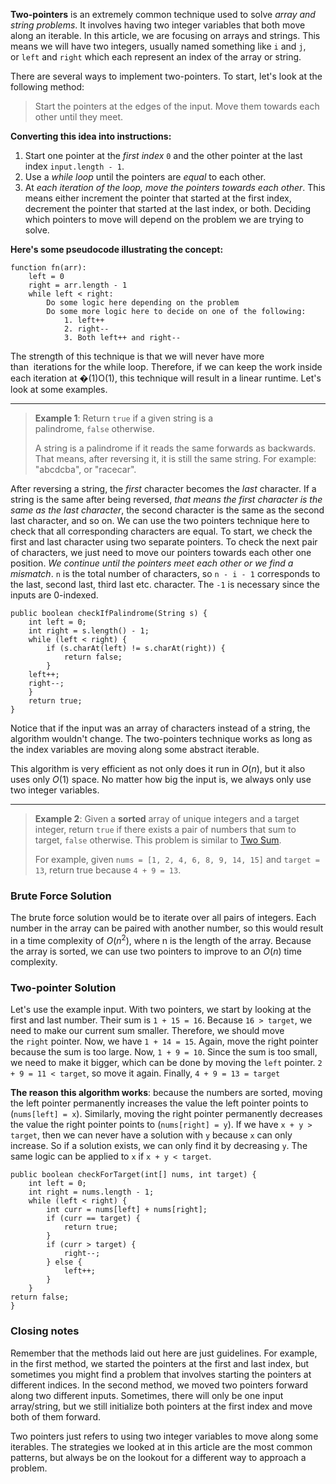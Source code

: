 
**Two-pointers** is an extremely common technique used to solve *array and string problems*. It involves having two integer variables that both move along an iterable. In this article, we are focusing on arrays and strings. This means we will have two integers, usually named something like `i` and `j`, or `left` and `right` which each represent an index of the array or string.

There are several ways to implement two-pointers. To start, let's look at the following method:

> Start the pointers at the edges of the input. Move them towards each other until they meet.

**Converting this idea into instructions:**

1.  Start one pointer at the *first index* `0` and the other pointer at the last index `input.length - 1`.
2.  Use a *while loop* until the pointers are *equal* to each other.
3.  At *each iteration of the loop, move the pointers towards each other*. This means either increment the pointer that started at the first index, decrement the pointer that started at the last index, or both. Deciding which pointers to move will depend on the problem we are trying to solve.

**Here's some pseudocode illustrating the concept:**

	function fn(arr):
	    left = 0
	    right = arr.length - 1
	    while left < right:
		    Do some logic here depending on the problem
		    Do some more logic here to decide on one of the following:
		        1. left++
		        2. right--
		        3. Both left++ and right--

The strength of this technique is that we will never have more than  iterations for the while loop. Therefore, if we can keep the work inside each iteration at �(1)O(1), this technique will result in a linear runtime. Let's look at some examples.

---

> **Example 1**: Return `true` if a given string is a palindrome, `false` otherwise.
> 
> A string is a palindrome if it reads the same forwards as backwards. That means, after reversing it, it is still the same string. For example: "abcdcba", or "racecar".

After reversing a string, the *first* character becomes the *last* character. If a string is the same after being reversed, *that means the first character is the same as the last character*, the second character is the same as the second last character, and so on. We can use the two pointers technique here to check that all corresponding characters are equal. To start, we check the first and last character using two separate pointers. To check the next pair of characters, we just need to move our pointers towards each other one position. *We continue until the pointers meet each other or we find a mismatch*.
`n` is the total number of characters, so `n - i - 1` corresponds to the last, second last, third last etc. character. The `-1` is necessary since the inputs are 0-indexed.

	public boolean checkIfPalindrome(String s) {
	    int left = 0;
	    int right = s.length() - 1;
	    while (left < right) {
		    if (s.charAt(left) != s.charAt(right)) {
				return false;
		    }
	    left++;
	    right--;
	    }
	    return true;
	}

Notice that if the input was an array of characters instead of a string, the algorithm wouldn't change. The two-pointers technique works as long as the index variables are moving along some abstract iterable.

This algorithm is very efficient as not only does it run in $O(n)$, but it also uses only $O(1)$ space. No matter how big the input is, we always only use two integer variables.

---

> **Example 2**: Given a **sorted** array of unique integers and a target integer, return `true` if there exists a pair of numbers that sum to target, `false` otherwise. This problem is similar to [Two Sum](https://leetcode.com/problems/two-sum/).
> 
> For example, given `nums = [1, 2, 4, 6, 8, 9, 14, 15]` and `target = 13`, return true because `4 + 9 = 13`.

### Brute Force Solution
The brute force solution would be to iterate over all pairs of integers. Each number in the array can be paired with another number, so this would result in a time complexity of $O(n^2)$, where n is the length of the array. Because the array is sorted, we can use two pointers to improve to an $O(n)$ time complexity.

### Two-pointer Solution
Let's use the example input. With two pointers, we start by looking at the first and last number. Their sum is `1 + 15 = 16`. Because `16 > target`, we need to make our current sum smaller. Therefore, we should move the `right` pointer. Now, we have `1 + 14 = 15`. Again, move the right pointer because the sum is too large. Now, `1 + 9 = 10`. Since the sum is too small, we need to make it bigger, which can be done by moving the `left` pointer. `2 + 9 = 11 < target`, so move it again. Finally, `4 + 9 = 13 = target`

**The reason this algorithm works**: because the numbers are sorted, moving the left pointer permanently increases the value the left pointer points to (`nums[left] = x`). Similarly, moving the right pointer permanently decreases the value the right pointer points to (`nums[right] = y`). If we have `x + y > target`, then we can never have a solution with `y` because `x` can only increase. So if a solution exists, we can only find it by decreasing `y`. The same logic can be applied to `x` if `x + y < target`.

	public boolean checkForTarget(int[] nums, int target) {
	    int left = 0;
	    int right = nums.length - 1;
		while (left < right) {
		    int curr = nums[left] + nums[right];
		    if (curr == target) {
				return true;
		    }
		    if (curr > target) {
		        right--;
		    } else {
		        left++;
		    }
	    }
    return false;
	}

### Closing notes

Remember that the methods laid out here are just guidelines. For example, in the first method, we started the pointers at the first and last index, but sometimes you might find a problem that involves starting the pointers at different indices. In the second method, we moved two pointers forward along two different inputs. Sometimes, there will only be one input array/string, but we still initialize both pointers at the first index and move both of them forward.

Two pointers just refers to using two integer variables to move along some iterables. The strategies we looked at in this article are the most common patterns, but always be on the lookout for a different way to approach a problem.